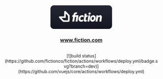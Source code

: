 <br />
<div align="center">
  <a href="https://www.fiction.com">
  <img src="./pin.png" width="200px" alt="Fiction">
  </a>
</div>

<div align="center">
  <h3>
    <a href="https://www.fiction.com">www.fiction.com</a>
  </h3>
</div>

<br/>
<div align="center">
[![build status](https://github.com/fictionco/fiction/actions/workflows/deploy.yml/badge.svg?branch=dev)](https://github.com/vuejs/core/actions/workflows/deploy.yml)

</div>
